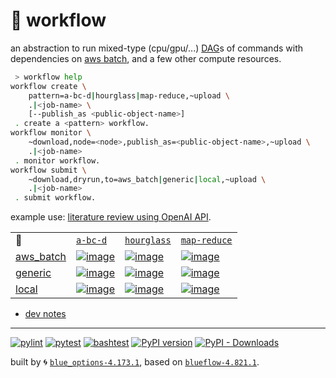 # 📜 workflow

an abstraction to run mixed-type (cpu/gpu/...) [DAG](https://networkx.org/documentation/stable/reference/classes/digraph.html)s of commands with dependencies on [aws batch](https://aws.amazon.com/batch/), and a few other compute resources.

```bash
 > workflow help
workflow create \
	pattern=a-bc-d|hourglass|map-reduce,~upload \
	.|<job-name> \
	[--publish_as <public-object-name>]
 . create a <pattern> workflow.
workflow monitor \
	~download,node=<node>,publish_as=<public-object-name>,~upload \
	.|<job-name>
 . monitor workflow.
workflow submit \
	~download,dryrun,to=aws_batch|generic|local,~upload \
	.|<job-name>
 . submit workflow.
```

example use: [literature review using OpenAI API](https://github.com/kamangir/openai-commands/tree/main/openai_commands/literature_review).

|   |   |   |   |
| --- | --- | --- | --- |
| 📜 | [`a-bc-d`](./patterns/a-bc-d.dot) | [`hourglass`](./patterns/hourglass.dot) | [`map-reduce`](./patterns/map-reduce.dot) |
| [aws_batch](./runners/aws_batch.py) | [![image](https://kamangir-public.s3.ca-central-1.amazonaws.com/aws_batch-a-bc-d/workflow.gif?raw=true&random=VBzqSQ6laRgL4lRY)](https://kamangir-public.s3.ca-central-1.amazonaws.com/aws_batch-a-bc-d/workflow.gif?raw=true&random=VBzqSQ6laRgL4lRY) | [![image](https://kamangir-public.s3.ca-central-1.amazonaws.com/aws_batch-hourglass/workflow.gif?raw=true&random=POIwII4lnKhyFHIZ)](https://kamangir-public.s3.ca-central-1.amazonaws.com/aws_batch-hourglass/workflow.gif?raw=true&random=POIwII4lnKhyFHIZ) | [![image](https://kamangir-public.s3.ca-central-1.amazonaws.com/aws_batch-map-reduce/workflow.gif?raw=true&random=yVeNmJnV5UNEY9vX)](https://kamangir-public.s3.ca-central-1.amazonaws.com/aws_batch-map-reduce/workflow.gif?raw=true&random=yVeNmJnV5UNEY9vX) |
| [generic](./runners/generic.py) | [![image](https://kamangir-public.s3.ca-central-1.amazonaws.com/generic-a-bc-d/workflow.gif?raw=true&random=WmsBoGIXontbhVLC)](https://kamangir-public.s3.ca-central-1.amazonaws.com/generic-a-bc-d/workflow.gif?raw=true&random=WmsBoGIXontbhVLC) | [![image](https://kamangir-public.s3.ca-central-1.amazonaws.com/generic-hourglass/workflow.gif?raw=true&random=8e02W2w4GEqhrjsq)](https://kamangir-public.s3.ca-central-1.amazonaws.com/generic-hourglass/workflow.gif?raw=true&random=8e02W2w4GEqhrjsq) | [![image](https://kamangir-public.s3.ca-central-1.amazonaws.com/generic-map-reduce/workflow.gif?raw=true&random=ErXhm5fevKGROqtb)](https://kamangir-public.s3.ca-central-1.amazonaws.com/generic-map-reduce/workflow.gif?raw=true&random=ErXhm5fevKGROqtb) |
| [local](./runners/local.py) | [![image](https://kamangir-public.s3.ca-central-1.amazonaws.com/local-a-bc-d/workflow.gif?raw=true&random=P0ER6pUQx13gEQfp)](https://kamangir-public.s3.ca-central-1.amazonaws.com/local-a-bc-d/workflow.gif?raw=true&random=P0ER6pUQx13gEQfp) | [![image](https://kamangir-public.s3.ca-central-1.amazonaws.com/local-hourglass/workflow.gif?raw=true&random=X4odB5Hm3yQcIo4D)](https://kamangir-public.s3.ca-central-1.amazonaws.com/local-hourglass/workflow.gif?raw=true&random=X4odB5Hm3yQcIo4D) | [![image](https://kamangir-public.s3.ca-central-1.amazonaws.com/local-map-reduce/workflow.gif?raw=true&random=LLYvcrBWyURHRrKr)](https://kamangir-public.s3.ca-central-1.amazonaws.com/local-map-reduce/workflow.gif?raw=true&random=LLYvcrBWyURHRrKr) |

- [dev notes](https://arash-kamangir.medium.com/%EF%B8%8F-openai-experiments-54-e49117dc69ef)

---


[![pylint](https://github.com/kamangir/notebooks-and-scripts/actions/workflows/pylint.yml/badge.svg)](https://github.com/kamangir/notebooks-and-scripts/actions/workflows/pylint.yml) [![pytest](https://github.com/kamangir/notebooks-and-scripts/actions/workflows/pytest.yml/badge.svg)](https://github.com/kamangir/notebooks-and-scripts/actions/workflows/pytest.yml) [![bashtest](https://github.com/kamangir/notebooks-and-scripts/actions/workflows/bashtest.yml/badge.svg)](https://github.com/kamangir/notebooks-and-scripts/actions/workflows/bashtest.yml) [![PyPI version](https://img.shields.io/pypi/v/notebooks-and-scripts.svg)](https://pypi.org/project/notebooks-and-scripts/) [![PyPI - Downloads](https://img.shields.io/pypi/dd/notebooks-and-scripts)](https://pypistats.org/packages/notebooks-and-scripts)

built by 🌀 [`blue_options-4.173.1`](https://github.com/kamangir/awesome-bash-cli), based on [`blueflow-4.821.1`](https://github.com/kamangir/notebooks-and-scripts).
